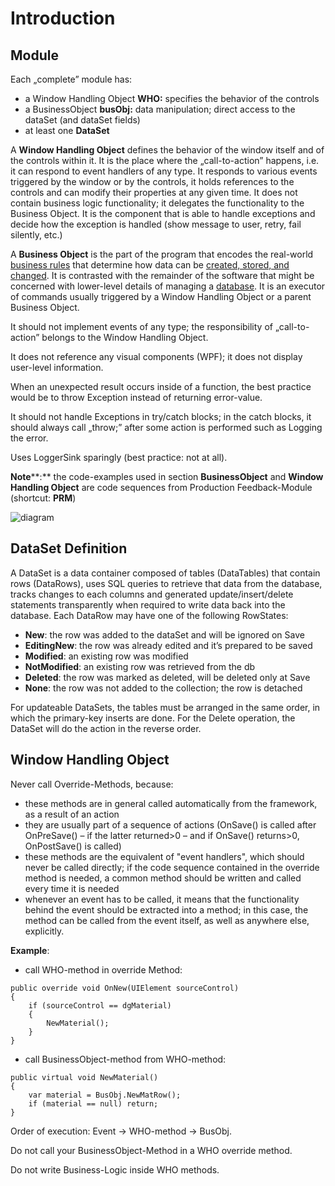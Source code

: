# Introduction

## Module

Each „complete” module has:

- a Window Handling Object **WHO:**  specifies the behavior of the controls
- a BusinessObject **busObj:** data manipulation; direct access to the dataSet (and dataSet fields)
- at least one **DataSet**

A **Window Handling Object** defines the behavior of the window itself and of the controls within it. It is the place where the „call-to-action” happens, i.e. it can respond to event handlers of any type. It responds to various events triggered by the window or by the controls, it holds references to the controls and can modify their properties at any given time. It does not contain business logic functionality; it delegates the functionality to the Business Object. It is the component that is able to handle exceptions and decide how the exception is handled (show message to user, retry, fail silently, etc.)

A **Business Object** is the part of the program that encodes the real-world [business rules](https://en.wikipedia.org/wiki/Business_rule "Business rule") that determine how data can be [created, stored, and changed](https://en.wikipedia.org/wiki/Create,_read,_update_and_delete "Create, read, update and delete"). It is contrasted with the remainder of the software that might be concerned with lower-level details of managing a [database](https://en.wikipedia.org/wiki/Database "Database"). It is an executor of commands usually triggered by a Window Handling Object or a parent Business Object.

It should not implement events of any type; the responsibility of „call-to-action” belongs to the Window Handling Object.

It does not reference any visual components (WPF); it does not display user-level information.

When an unexpected result occurs inside of a function, the best practice would be to throw Exception instead of returning error-value.

It should not handle Exceptions in try/catch blocks; in the catch blocks, it should always call „throw;” after some action is performed such as Logging the error.

Uses LoggerSink sparingly (best practice: not at all).

**Note****:** the code-examples used in section **BusinessObject** and **Window Handling Object** are code sequences from Production Feedback-Module (shortcut: **PRM**)

![diagram](https://tanghel.github.io/images/1.introduction.01.png)

## DataSet Definition

A DataSet is a data container composed of tables (DataTables) that contain rows (DataRows), uses SQL queries to retrieve that data from the database, tracks changes to each columns and generated update/insert/delete statements transparently when required to write data back into the database.
Each DataRow may have one of the following RowStates:

- **New**: the row was added to the dataSet and will be ignored on Save
- **EditingNew**: the row was already edited and it’s prepared to be saved
- **Modified**: an existing row was modified
- **NotModified**: an existing row was retrieved from the db
- **Deleted**: the row was marked as deleted, will be deleted only at Save
- **None**: the row was not added to the collection; the row is detached


For updateable DataSets, the tables must be arranged in the same order, in which the primary-key inserts are done.
For the Delete operation, the DataSet will do the action in the reverse order.

## Window Handling Object

Never call Override-Methods, because:

- these methods are in general called automatically from the framework, as a result of an action
- they are usually part of a sequence of actions (OnSave() is called after OnPreSave() – if the latter returned>0 – and if OnSave() returns>0, OnPostSave() is called)
- these methods are the equivalent of "event handlers", which should never be called directly; if the code sequence contained in the override method is needed, a common method should be written and called every time it is needed
- whenever an event has to be called, it means that the functionality behind the event should be extracted into a method; in this case, the method can be called from the event itself, as well as anywhere else, explicitly. 

**Example**: 

- call WHO-method in override Method:

```
public override void OnNew(UIElement sourceControl)
{
    if (sourceControl == dgMaterial)
    {
        NewMaterial();
    }
}
```

- call BusinessObject-method from WHO-method:
```
public virtual void NewMaterial()
{
    var material = BusObj.NewMatRow();
    if (material == null) return;
}

```

Order of execution: Event -> WHO-method -> BusObj. 

Do not call your BusinessObject-Method in a WHO override method. 

Do not write Business-Logic inside WHO methods.